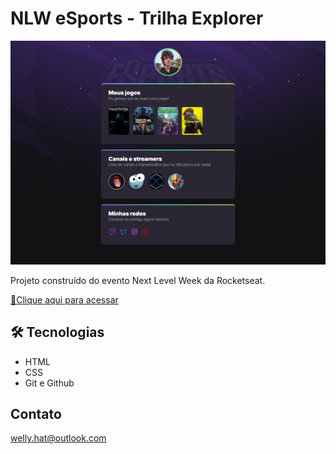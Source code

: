 # NLW eSports -  Trilha Explorer

![preview](./.github/preview.png)

Projeto construído do evento Next Level Week da Rocketseat.

[🔗Clique aqui para acessar](https://hatsunosan.github.io/nlw-esports-explorer/)

## 🛠 Tecnologias

- HTML
- CSS
- Git e Github

## Contato

welly.hat@outlook.com